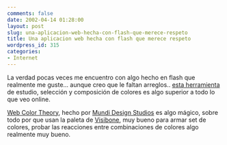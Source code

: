 ```yaml
---
comments: false
date: 2002-04-14 01:28:00
layout: post
slug: una-aplicacion-web-hecha-con-flash-que-merece-respeto
title: Una aplicacion web hecha con flash que merece respeto
wordpress_id: 315
categories:
- Internet
---
```


La verdad pocas veces me encuentro con algo hecho en flash que realmente me guste… aunque creo que le faltan arreglos.. [esta herramienta](http://www.mundidesign.com/webct/index.html) de estudio, selección y composición de colores es algo superior a todo lo que veo online.





[Web Color Theory](http://www.mundidesign.com/webct/index.html), hecho por [Mundi Design Studios](http://www.mundidesign.com) es algo mágico, sobre todo por que usan la paleta de [Visibone](http://www.visibone.com), muy bueno para armar set de colores, probar las reacciones entre combinaciones de colores algo realmente muy bueno.




 
